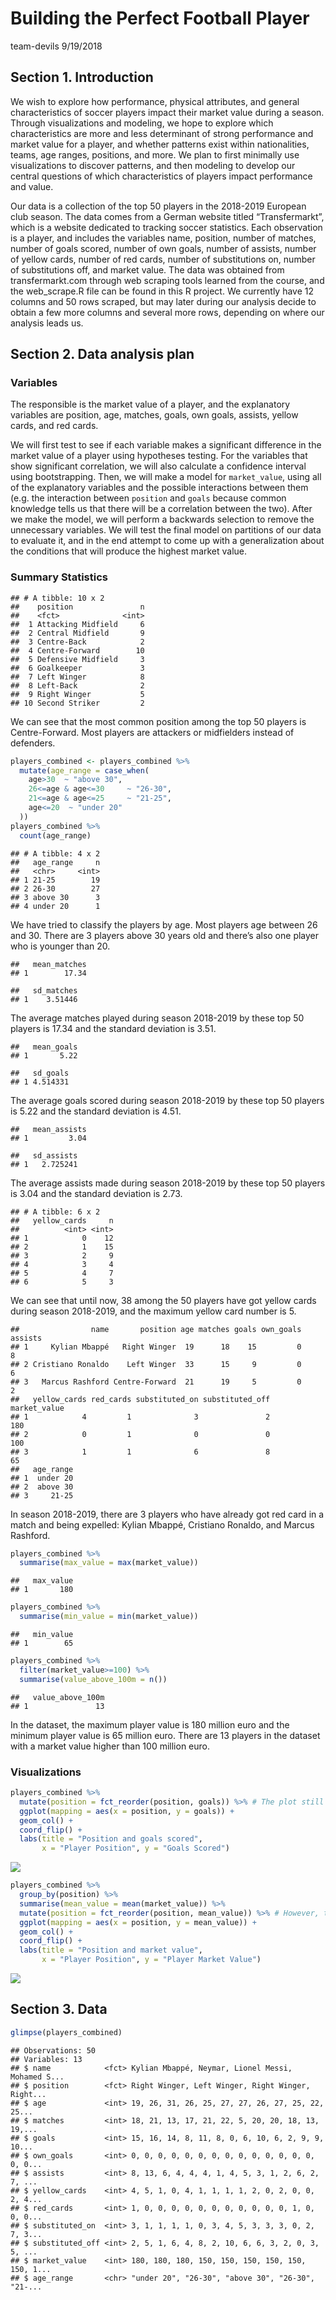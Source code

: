Building the Perfect Football Player
================
team-devils
9/19/2018

## Section 1. Introduction

We wish to explore how performance, physical attributes, and general
characteristics of soccer players impact their market value during a
season. Through visualizations and modeling, we hope to explore which
characteristics are more and less determinant of strong performance and
market value for a player, and whether patterns exist within
nationalities, teams, age ranges, positions, and more. We plan to first
minimally use visualizations to discover patterns, and then modeling to
develop our central questions of which characteristics of players impact
performance and value.

Our data is a collection of the top 50 players in the 2018-2019 European
club season. The data comes from a German website titled
“Transfermarkt”, which is a website dedicated to tracking soccer
statistics. Each observation is a player, and includes the variables
name, position, number of matches, number of goals scored, number of own
goals, number of assists, number of yellow cards, number of red cards,
number of substitutions on, number of substitutions off, and market
value. The data was obtained from transfermarkt.com through web scraping
tools learned from the course, and the web\_scrape.R file can be found
in this R project. We currently have 12 columns and 50 rows scraped, but
may later during our analysis decide to obtain a few more columns and
several more rows, depending on where our analysis leads us.

## Section 2. Data analysis plan

### Variables

The responsible is the market value of a player, and the explanatory
variables are position, age, matches, goals, own goals, assists, yellow
cards, and red cards.

We will first test to see if each variable makes a significant
difference in the market value of a player using hypotheses testing. For
the variables that show significant correlation, we will also calculate
a confidence interval using bootstrapping. Then, we will make a model
for `market_value`, using all of the explanatory variables and the
possible interactions between them (e.g. the interaction between
`position` and `goals` because common knowledge tells us that there will
be a correlation between the two). After we make the model, we will
perform a backwards selection to remove the unnecessary variables. We
will test the final model on partitions of our data to evaluate it, and
in the end attempt to come up with a generalization about the conditions
that will produce the highest market value.

### Summary Statistics

    ## # A tibble: 10 x 2
    ##    position               n
    ##    <fct>              <int>
    ##  1 Attacking Midfield     6
    ##  2 Central Midfield       9
    ##  3 Centre-Back            2
    ##  4 Centre-Forward        10
    ##  5 Defensive Midfield     3
    ##  6 Goalkeeper             3
    ##  7 Left Winger            8
    ##  8 Left-Back              2
    ##  9 Right Winger           5
    ## 10 Second Striker         2

We can see that the most common position among the top 50 players is
Centre-Forward. Most players are attackers or midfielders instead of
defenders.

``` r
players_combined <- players_combined %>%
  mutate(age_range = case_when(
    age>30  ~ "above 30",
    26<=age & age<=30     ~ "26-30",
    21<=age & age<=25     ~ "21-25",
    age<=20  ~ "under 20"
  ))
players_combined %>%
  count(age_range)
```

    ## # A tibble: 4 x 2
    ##   age_range     n
    ##   <chr>     <int>
    ## 1 21-25        19
    ## 2 26-30        27
    ## 3 above 30      3
    ## 4 under 20      1

We have tried to classify the players by age. Most players age between
26 and 30. There are 3 players above 30 years old and there’s also one
player who is younger than 20.

    ##   mean_matches
    ## 1        17.34

    ##   sd_matches
    ## 1    3.51446

The average matches played during season 2018-2019 by these top 50
players is 17.34 and the standard deviation is 3.51.

    ##   mean_goals
    ## 1       5.22

    ##   sd_goals
    ## 1 4.514331

The average goals scored during season 2018-2019 by these top 50 players
is 5.22 and the standard deviation is 4.51.

    ##   mean_assists
    ## 1         3.04

    ##   sd_assists
    ## 1   2.725241

The average assists made during season 2018-2019 by these top 50 players
is 3.04 and the standard deviation is 2.73.

    ## # A tibble: 6 x 2
    ##   yellow_cards     n
    ##          <int> <int>
    ## 1            0    12
    ## 2            1    15
    ## 3            2     9
    ## 4            3     4
    ## 5            4     7
    ## 6            5     3

We can see that until now, 38 among the 50 players have got yellow cards
during season 2018-2019, and the maximum yellow card number is
    5.

    ##                name       position age matches goals own_goals assists
    ## 1     Kylian Mbappé   Right Winger  19      18    15         0       8
    ## 2 Cristiano Ronaldo    Left Winger  33      15     9         0       6
    ## 3   Marcus Rashford Centre-Forward  21      19     5         0       2
    ##   yellow_cards red_cards substituted_on substituted_off market_value
    ## 1            4         1              3               2          180
    ## 2            0         1              0               0          100
    ## 3            1         1              6               8           65
    ##   age_range
    ## 1  under 20
    ## 2  above 30
    ## 3     21-25

In season 2018-2019, there are 3 players who have already got red card
in a match and being expelled: Kylian Mbappé, Cristiano Ronaldo, and
Marcus Rashford.

``` r
players_combined %>%
  summarise(max_value = max(market_value))
```

    ##   max_value
    ## 1       180

``` r
players_combined %>%
  summarise(min_value = min(market_value))
```

    ##   min_value
    ## 1        65

``` r
players_combined %>%
  filter(market_value>=100) %>%
  summarise(value_above_100m = n())
```

    ##   value_above_100m
    ## 1               13

In the dataset, the maximum player value is 180 million euro and the
minimum player value is 65 million euro. There are 13 players in the
dataset with a market value higher than 100 million euro.

### Visualizations

``` r
players_combined %>%
  mutate(position = fct_reorder(position, goals)) %>% # The plot still does not reorder correctly
  ggplot(mapping = aes(x = position, y = goals)) +
  geom_col() +
  coord_flip() +
  labs(title = "Position and goals scored", 
       x = "Player Position", y = "Goals Scored")
```

![](proposal_files/figure-gfm/position_goals-1.png)<!-- -->

``` r
players_combined %>%
  group_by(position) %>%
  summarise(mean_value = mean(market_value)) %>%
  mutate(position = fct_reorder(position, mean_value)) %>% # However, the same code here produces a correct reordering
  ggplot(mapping = aes(x = position, y = mean_value)) +
  geom_col() +
  coord_flip() +
  labs(title = "Position and market value", 
       x = "Player Position", y = "Player Market Value")
```

![](proposal_files/figure-gfm/position_value-1.png)<!-- -->

## Section 3. Data

``` r
glimpse(players_combined)
```

    ## Observations: 50
    ## Variables: 13
    ## $ name            <fct> Kylian Mbappé, Neymar, Lionel Messi, Mohamed S...
    ## $ position        <fct> Right Winger, Left Winger, Right Winger, Right...
    ## $ age             <int> 19, 26, 31, 26, 25, 27, 27, 26, 27, 25, 22, 25...
    ## $ matches         <int> 18, 21, 13, 17, 21, 22, 5, 20, 20, 18, 13, 19,...
    ## $ goals           <int> 15, 16, 14, 8, 11, 8, 0, 6, 10, 6, 2, 9, 9, 10...
    ## $ own_goals       <int> 0, 0, 0, 0, 0, 0, 0, 0, 0, 0, 0, 0, 0, 0, 0, 0...
    ## $ assists         <int> 8, 13, 6, 4, 4, 4, 1, 4, 5, 3, 1, 2, 6, 2, 7, ...
    ## $ yellow_cards    <int> 4, 5, 1, 0, 4, 1, 1, 1, 1, 2, 0, 2, 0, 0, 2, 4...
    ## $ red_cards       <int> 1, 0, 0, 0, 0, 0, 0, 0, 0, 0, 0, 0, 1, 0, 0, 0...
    ## $ substituted_on  <int> 3, 1, 1, 1, 1, 0, 3, 4, 5, 3, 3, 3, 0, 2, 7, 3...
    ## $ substituted_off <int> 2, 5, 1, 6, 4, 8, 2, 10, 6, 6, 3, 2, 0, 3, 5, ...
    ## $ market_value    <int> 180, 180, 180, 150, 150, 150, 150, 150, 150, 1...
    ## $ age_range       <chr> "under 20", "26-30", "above 30", "26-30", "21-...
